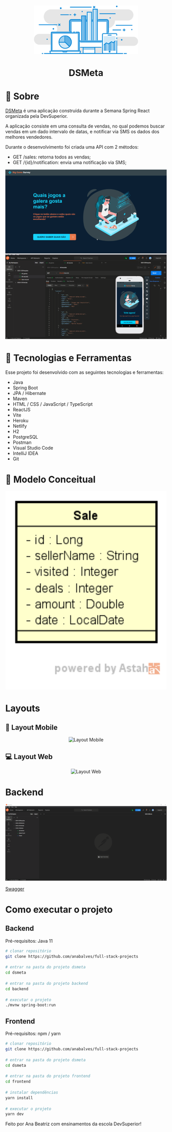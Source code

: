 
<p align="center">
  <a href="https://dsmeta-anabalves.netlify.app/">
    <img src="./.github/logo.svg" height="150" alt="Logo da DSMeta"/>
  </a>
</p>

<h1 align="center">DSMeta</h1>

# 📖 Sobre

[DSMeta](https://dsmeta-anabalves.netlify.app/) é uma aplicação construída durante a Semana Spring React organizada pela DevSuperior.

A aplicação consiste em uma consulta de vendas, no qual podemos buscar vendas em um dado intervalo de datas, e notificar via SMS os dados dos melhores vendedores.

Durante o desenvolvimento foi criada uma API com 2 métodos:

- GET ​/sales: retorna todos as vendas;
- GET /{id}/notification: envia uma notificação via SMS;


<p align="center">
  <img alt="Demonstração web" src="./.github/web.gif">
  <img alt="Demonstração mobile" src="./.github/mobile.gif">
</p>

# 🚀 Tecnologias e Ferramentas

Esse projeto foi desenvolvido com as seguintes tecnologias e ferramentas:

- Java
- Spring Boot
- JPA / Hibernate
- Maven
- HTML / CSS / JavaScript / TypeScript
- ReactJS
- Vite
- Heroku
- Netlify
- H2
- PostgreSQL
- Postman
- Visual Studio Code
- IntelliJ IDEA
- Git

# 🎲 Modelo Conceitual

<p align="center">
  <img alt="Modelo Conceitual" src="./.github/mc.png" width="1000px">
</p>

# Layouts

## 📱 Layout Mobile

<p align="center">
  <img alt="Layout Mobile" src="./.github/layout-mobile.png">
</p>

## 💻 Layout Web

<p align="center">
  <img alt="Layout Web" src="./.github/layout-web.png">
</p>

# Backend

<p align="center">
  <img alt="Requisições API Via Postman" src="./.github/postman.gif">
</p>

[Swagger](https://dsmeta-anabalves.herokuapp.com/swagger-ui/)

# Como executar o projeto

## Backend
Pré-requisitos: Java 11

```bash
# clonar repositório
git clone https://github.com/anabalves/full-stack-projects

# entrar na pasta do projeto dsmeta
cd dsmeta

# entrar na pasta do projeto backend
cd backend

# executar o projeto
./mvnw spring-boot:run
```

## Frontend
Pré-requisitos: npm / yarn

```bash
# clonar repositório
git clone https://github.com/anabalves/full-stack-projects

# entrar na pasta do projeto dsmeta
cd dsmeta

# entrar na pasta do projeto frontend
cd frontend

# instalar dependências
yarn install

# executar o projeto
yarn dev
```

Feito por Ana Beatriz com ensinamentos da escola DevSuperior!
